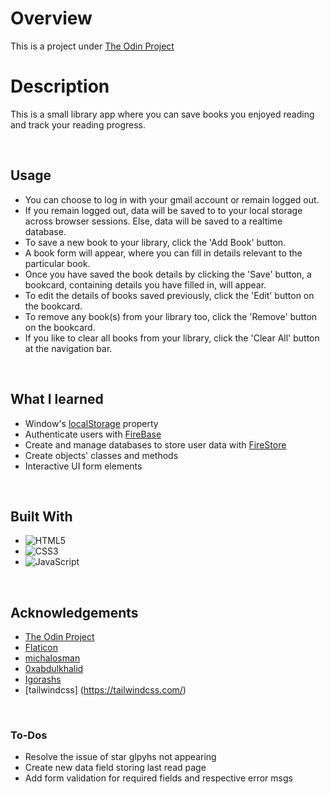 # Overview
This is a project under [The Odin Project](https://www.theodinproject.com/)

# Description
This is a small library app where you can save books you enjoyed reading and track your reading progress.

<br>

## Usage
- You can choose to log in with your gmail account or remain logged out.
- If you remain logged out, data will be saved to to your local storage across browser sessions. Else, data will be saved to a realtime database.
- To save a new book to your library, click the 'Add Book' button. 
- A book form will appear, where you can fill in details relevant to the particular book.
- Once you have saved the book details by clicking the 'Save' button, a bookcard, containing details you have filled in, will appear.
- To edit the details of books saved previously, click the 'Edit' button on the bookcard.
- To remove any book(s) from your library too, click the 'Remove' button on the bookcard.
- If you like to clear all books from your library, click the 'Clear All' button at the navigation bar.


<br>

## What I learned 
- Window's [localStorage](https://developer.mozilla.org/en-US/docs/Web/API/Window/localStorage) property
- Authenticate users with [FireBase](https://firebase.google.com/docs/auth/)
- Create and manage databases to store user data with [FireStore](https://firebase.google.com/docs/firestore/manage-databases)
- Create objects' classes and methods
- Interactive UI form elements 
<br>

## Built With
- ![HTML5](https://img.shields.io/badge/html5-%23E34F26.svg?style=for-the-badge&logo=html5&logoColor=white)   
- ![CSS3](https://img.shields.io/badge/css3-%231572B6.svg?style=for-the-badge&logo=css3&logoColor=white)   
- ![JavaScript](https://img.shields.io/badge/javascript-%23323330.svg?style=for-the-badge&logo=javascript&logoColor=%23F7DF1E)

<br>

## Acknowledgements
* [The Odin Project](https://www.theodinproject.com/)
* [Flaticon](https://www.flaticon.com/authors/inkubators)
* [michalosman](https://github.com/michalosman/library/tree/main)
* [0xabdulkhalid](https://github.com/0xabdulkhalid/plibrary/tree/main)
* [Igorashs](https://github.com/igorashs/library/tree/master)
* [tailwindcss] (https://tailwindcss.com/)
<br>

### To-Dos
- Resolve the issue of star glpyhs not appearing
- Create new data field storing last read page
- Add form validation for required fields and respective error msgs   